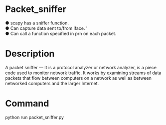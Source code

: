 # Packet_sniffer
● scapy has a sniffer function. <br>
● Can capture data sent to/from iface. '<br>
● Can call a function specified in prn on each packet.<br>

# Description
A packet sniffer — It is a protocol analyzer or network analyzer, is a piece code used to monitor network traffic. It works by examining streams of data packets that flow between computers on a network as well as between networked computers and the larger Internet.

# Command
python run packet_sniffer.py
